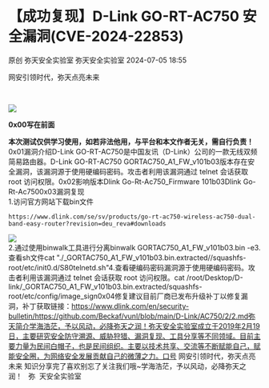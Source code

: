 #  【成功复现】D-Link GO-RT-AC750 安全漏洞(CVE-2024-22853)   
原创 弥天安全实验室  弥天安全实验室   2024-07-05 18:55  
  
网安引领时代，弥天点亮未来     
  
  
  
  
  
   
  
![](https://mmbiz.qpic.cn/mmbiz_png/MjmKb3ap0hDCVZx96ZMibcJI8GEwNnAyx4yiavy2qelCaTeSAibEeFrVtpyibBCicjbzwDkmBJDj9xBWJ6ff10OTQ2w/640?wx_fmt=other&wxfrom=5&wx_lazy=1&wx_co=1&tp=webp "")  
  
  
**0x00写在前面**  
  
  
**本次测试仅供学习使用，如若非法他用，与平台和本文作者无关，需自行负责！**  
0x01漏洞介绍D-Link GO-RT-AC750是中国友讯（D-Link）公司的一款无线双频简易路由器。D-Link GO-RT-AC750 GORTAC750_A1_FW_v101b03版本存在安全漏洞，该漏洞源于使用硬编码密码。攻击者利用该漏洞通过 telnet 会话获取 root 访问权限。0x02影响版本Dlink Go-Rt-Ac750_Firmware 101b03Dlink Go-Rt-Ac7500x03漏洞复现  
1.访问官方网站下载bin文件  
```
https://www.dlink.com/se/sv/products/go-rt-ac750-wireless-ac750-dual-band-easy-router?revision=deu_reva#downloads
```  
  
![](https://mmbiz.qpic.cn/mmbiz_png/MjmKb3ap0hDeyjFToDlCiap1Oic1ZPx6UJLUxqZDq45xFQnibFLyYWlL7LeibprJ8OiboqdJZJCRQ8tzPeVY4TOg42A/640?wx_fmt=png&from=appmsg "")  
2.通过使用binwalk工具进行分离binwalk GORTAC750_A1_FW_v101b03.bin -e3.查看sh文件cat "./_GORTAC750_A1_FW_v101b03.bin.extracted//squashfs-root/etc/init0.d/S80telnetd.sh"4.查看硬编码密码漏洞源于使用硬编码密码。攻击者利用该漏洞通过 tеlnеt 会话获取 rооt 访问权限。cat /root/Desktop/D-link/_GORTAC750_A1_FW_v101b03.bin.extracted/squashfs-root/etc/config/image_sign0x04修复建议目前厂商已发布升级补丁以修复漏洞，补丁获取链接：https://www.dlink.com/en/security-bulletin/https://github.com/Beckaf/vunl/blob/main/D-Link/AC750/2/2.md弥天简介学海浩茫，予以风动，必降弥天之润！弥天安全实验室成立于2019年2月19日，主要研究安全防守溯源、威胁狩猎、漏洞复现、工具分享等不同领域。目前主要力量为民间白帽子，也是民间组织。主要以技术共享、交流等不断赋能自己，赋能安全圈，为网络安全发展贡献自己的微薄之力。口号 网安引领时代，弥天点亮未来 知识分享完了喜欢别忘了关注我们哦~学海浩茫，予以风动，必降弥天之润！   弥  天安全实验室  
  
  
